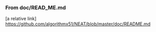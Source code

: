 ### From doc/READ_ME.md

[a relative link] https://github.com/algorithmx51/NEAT/blob/master/doc/README.md
